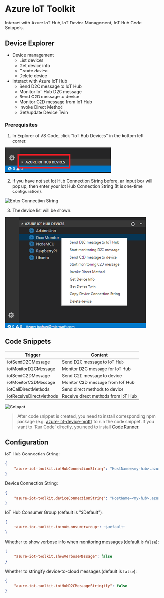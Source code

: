 # Azure IoT Toolkit

Interact with Azure IoT Hub, IoT Device Management, IoT Hub Code Snippets.

## Device Explorer

* Device management
    * List devices
    * Get device info
    * Create device
    * Delete device
* Interact with Azure IoT Hub
    * Send D2C message to IoT Hub
    * Monitor IoT Hub D2C message
    * Send C2D message to device
    * Monitor C2D message from IoT Hub
    * Invoke Direct Method
    * Get/update Device Twin

### Prerequisites

1. In Explorer of VS Code, click "IoT Hub Devices" in the bottom left corner.

![Click Device Explorer](https://github.com/formulahendry/vscode-azure-iot-toolkit/raw/master/images/device-explorer-click.png)

2. If you have not set Iot Hub Connection String before, an input box will pop up, then enter your Iot Hub Connection String (It is one-time configuration).

![Enter Connection String](https://github.com/formulahendry/vscode-azure-iot-toolkit/raw/master/images/enter-connection-string.png)

3. The device list will be shown.

![Device Explorer](https://github.com/formulahendry/vscode-azure-iot-toolkit/raw/master/images/device-explorer.png)

## Code Snippets

| Trigger | Content |
| ---- | ---- |
| iotSendD2CMessage | Send D2C message to IoT Hub |
| iotMonitorD2CMessage | Monitor D2C message for IoT Hub |
| iotSendC2DMessage | Send C2D message to device |
| iotMonitorC2DMessage | Monitor C2D message from IoT Hub |
| iotCallDirectMethods | Send direct methods to device |
| iotReceiveDirectMethods | Receive direct methods from IoT Hub |

![Snippet](images/snippet.gif)

> After code snippet is created, you need to install corresponding npm package (e.g. [azure-iot-device-mqtt](https://www.npmjs.com/package/azure-iot-device-mqtt)) to run the code snippet.
> If you want to 'Run Code' directly, you need to install [Code Runner](https://marketplace.visualstudio.com/items?itemName=formulahendry.code-runner).

## Configuration

IoT Hub Connection String:
```json
{
    "azure-iot-toolkit.iotHubConnectionString": "HostName=<my-hub>.azure-devices.net;SharedAccessKeyName=<my-policy>;SharedAccessKey=<my-policy-key>"
}
```

Device Connection String:
```json
{
    "azure-iot-toolkit.deviceConnectionString": "HostName=<my-hub>.azure-devices.net;DeviceId=<known-device-id>;SharedAccessKey=<known-device-key>"
}
```

IoT Hub Consumer Group (default is "$Default"):
```json
{
    "azure-iot-toolkit.iotHubConsumerGroup": "$Default"
}
```

Whether to show verbose info when monitoring messages (default is `false`):
```json
{
    "azure-iot-toolkit.showVerboseMessage": false
}
```

Whether to stringify device-to-cloud messages (default is `false`):
```json
{ 
    "azure-iot-toolkit.iotHubD2CMessageStringify": false
}
```
